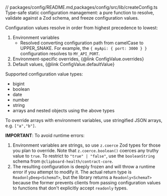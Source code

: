 // packages/config/README.md,packages/config/src/lib/createConfig.ts
Type-safe static configuration management: a pure function to resolve, validate against a Zod
schema, and freeze configuration values.

Configuration values resolve in order from highest precedence to lowest:

1. Environment variables
   - Resolved converting configuration path from camelCase to UPPER_SNAKE. For example, the `{
myApi: { port: 3000 } }` configuration resolves to `MY_API_PORT`.
2. Environment-specific overrides, {@link ConfigValue.overrides}
3. Default values, {@link ConfigValue.defaultValue}

Supported configuration value types:

- bigint
- boolean
- date
- number
- string
- arrays and nested objects using the above types

To override arrays with environment variables, use stringified JSON arrays, e.g. `["a","b"]`.

**IMPORTANT**: To avoid runtime errors:

1. Environment variables are strings, so use `z.coerce` Zod types for those you plan to override.
   Note that `z.coerce.boolean()` coerces any truthy value to `true`. To restrict to `"true" |
"false"`, use the `booleanString` schema from `@clipboard-health/contract-core`.
2. The resulting configuration is deeply frozen and will throw a runtime error if you attempt to
   modify it. The actual return type is `ReadonlyDeep<SchemaT>`, but the library returns a
   `Readonly<SchemaT>` because the former prevents clients from passing configuration values to
   functions that don't explicitly accept `readonly` types.

